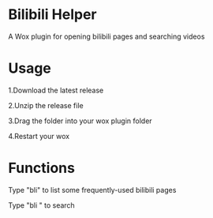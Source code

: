 # Bilibili Helper
A Wox plugin for opening bilibili pages and searching videos


# Usage
1.Download the latest release

2.Unzip the release file

3.Drag the folder into your wox plugin folder

4.Restart your wox


# Functions
Type "bli" to list some frequently-used bilibili pages

Type "bli <text>" to search
